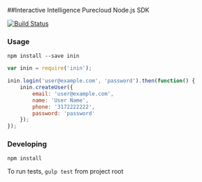 ##Interactive Intelligence Purecloud Node.js SDK

[![Build Status](https://travis-ci.org/Awk34/inin-node.svg)](https://travis-ci.org/Awk34/inin-node)

### Usage

`npm install --save inin`

```js
var inin = require('inin');

inin.login('user@example.com', 'password').then(function() {
    inin.createUser({
        email: 'user@example.com',
        name: 'User Name',
        phone: '3172222222',
        password: 'password'
    });
});
```

### Developing

`npm install`

To run tests, `gulp test` from project root
